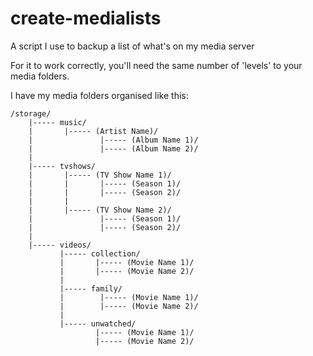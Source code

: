 # create-medialists
A script I use to backup a list of what's on my media server

For it to work correctly, you'll need the same number of 'levels' to your media folders.

I have my media folders organised like this:

```
/storage/
    |----- music/
    |       |----- (Artist Name)/
    |               |----- (Album Name 1)/
    |               |----- (Album Name 2)/
    |
    |----- tvshows/
    |       |----- (TV Show Name 1)/
    |       |       |----- (Season 1)/
    |       |       |----- (Season 2)/
    |       |     
    |       |----- (TV Show Name 2)/
    |               |----- (Season 1)/
    |               |----- (Season 2)/
    |
    |----- videos/
           |----- collection/
           |       |----- (Movie Name 1)/
           |       |----- (Movie Name 2)/
           | 
           |----- family/
           |        |----- (Movie Name 1)/
           |        |----- (Movie Name 2)/
           |
           |----- unwatched/
                   |----- (Movie Name 1)/
                   |----- (Movie Name 2)/
```
